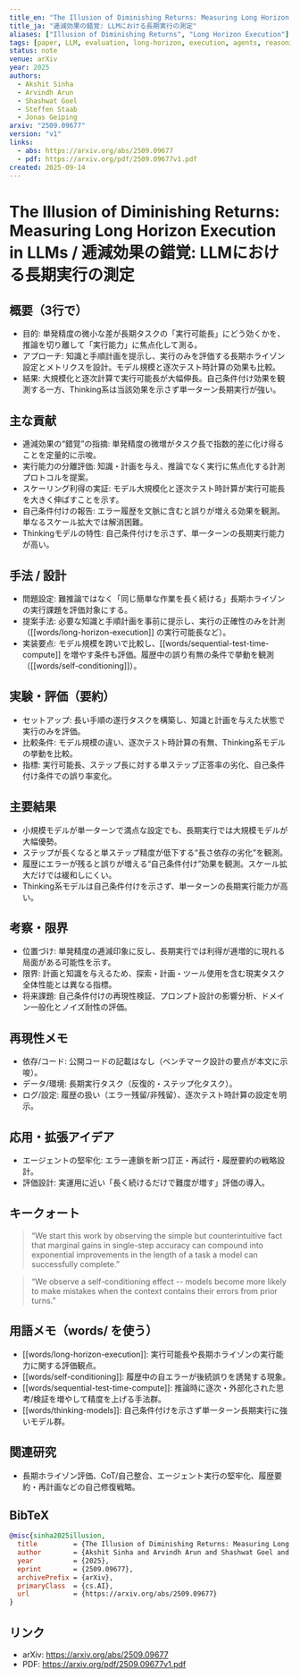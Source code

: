 ```yaml
---
title_en: "The Illusion of Diminishing Returns: Measuring Long Horizon Execution in LLMs"
title_ja: "逓減効果の錯覚: LLMにおける長期実行の測定"
aliases: ["Illusion of Diminishing Returns", "Long Horizon Execution"]
tags: [paper, LLM, evaluation, long-horizon, execution, agents, reasoning]
status: note
venue: arXiv
year: 2025
authors:
  - Akshit Sinha
  - Arvindh Arun
  - Shashwat Goel
  - Steffen Staab
  - Jonas Geiping
arxiv: "2509.09677"
version: "v1"
links:
  - abs: https://arxiv.org/abs/2509.09677
  - pdf: https://arxiv.org/pdf/2509.09677v1.pdf
created: 2025-09-14
---
```


# The Illusion of Diminishing Returns: Measuring Long Horizon Execution in LLMs / 逓減効果の錯覚: LLMにおける長期実行の測定

## 概要（3行で）
- 目的: 単発精度の微小な差が長期タスクの「実行可能長」にどう効くかを、推論を切り離して「実行能力」に焦点化して測る。
- アプローチ: 知識と手順計画を提示し、実行のみを評価する長期ホライゾン設定とメトリクスを設計。モデル規模と逐次テスト時計算の効果も比較。
- 結果: 大規模化と逐次計算で実行可能長が大幅伸長。自己条件付け効果を観測する一方、Thinking系は当該効果を示さず単一ターン長期実行が強い。

## 主な貢献
- 逓減効果の“錯覚”の指摘: 単発精度の微増がタスク長で指数的差に化け得ることを定量的に示唆。
- 実行能力の分離評価: 知識・計画を与え、推論でなく実行に焦点化する計測プロトコルを提案。
- スケーリング利得の実証: モデル大規模化と逐次テスト時計算が実行可能長を大きく伸ばすことを示す。
- 自己条件付けの報告: エラー履歴を文脈に含むと誤りが増える効果を観測。単なるスケール拡大では解消困難。
- Thinkingモデルの特性: 自己条件付けを示さず、単一ターンの長期実行能力が高い。

## 手法 / 設計
- 問題設定: 難推論ではなく「同じ簡単な作業を長く続ける」長期ホライゾンの実行課題を評価対象にする。
- 提案手法: 必要な知識と手順計画を事前に提示し、実行の正確性のみを計測（[[words/long-horizon-execution]] の実行可能長など）。
- 実装要点: モデル規模を跨いで比較し、[[words/sequential-test-time-compute]] を増やす条件も評価。履歴中の誤り有無の条件で挙動を観測（[[words/self-conditioning]]）。

## 実験・評価（要約）
- セットアップ: 長い手順の遂行タスクを構築し、知識と計画を与えた状態で実行のみを評価。
- 比較条件: モデル規模の違い、逐次テスト時計算の有無、Thinking系モデルの挙動を比較。
- 指標: 実行可能長、ステップ長に対する単ステップ正答率の劣化、自己条件付け条件での誤り率変化。

## 主要結果
- 小規模モデルが単一ターンで満点な設定でも、長期実行では大規模モデルが大幅優勢。
- ステップが長くなると単ステップ精度が低下する“長さ依存の劣化”を観測。
- 履歴にエラーが残ると誤りが増える“自己条件付け”効果を観測。スケール拡大だけでは緩和しにくい。
- Thinking系モデルは自己条件付けを示さず、単一ターンの長期実行能力が高い。

## 考察・限界
- 位置づけ: 単発精度の逓減印象に反し、長期実行では利得が逓増的に現れる局面がある可能性を示す。
- 限界: 計画と知識を与えるため、探索・計画・ツール使用を含む現実タスク全体性能とは異なる指標。
- 将来課題: 自己条件付けの再現性検証、プロンプト設計の影響分析、ドメイン一般化とノイズ耐性の評価。

## 再現性メモ
- 依存/コード: 公開コードの記載はなし（ベンチマーク設計の要点が本文に示唆）。
- データ/環境: 長期実行タスク（反復的・ステップ化タスク）。
- ログ/設定: 履歴の扱い（エラー残留/非残留）、逐次テスト時計算の設定を明示。

## 応用・拡張アイデア
- エージェントの堅牢化: エラー連鎖を断つ訂正・再試行・履歴要約の戦略設計。
- 評価設計: 実運用に近い「長く続けるだけで難度が増す」評価の導入。

## キークォート
> “We start this work by observing the simple but counterintuitive fact that marginal gains in single-step accuracy can compound into exponential improvements in the length of a task a model can successfully complete.”

> “We observe a self-conditioning effect -- models become more likely to make mistakes when the context contains their errors from prior turns.”

## 用語メモ（words/ を使う）
- [[words/long-horizon-execution]]: 実行可能長や長期ホライゾンの実行能力に関する評価観点。
- [[words/self-conditioning]]: 履歴中の自エラーが後続誤りを誘発する現象。
- [[words/sequential-test-time-compute]]: 推論時に逐次・外部化された思考/検証を増やして精度を上げる手法群。
- [[words/thinking-models]]: 自己条件付けを示さず単一ターン長期実行に強いモデル群。

## 関連研究
- 長期ホライゾン評価、CoT/自己整合、エージェント実行の堅牢化、履歴要約・再計画などの自己修復戦略。

## BibTeX
```bibtex
@misc{sinha2025illusion,
  title         = {The Illusion of Diminishing Returns: Measuring Long Horizon Execution in LLMs},
  author        = {Akshit Sinha and Arvindh Arun and Shashwat Goel and Steffen Staab and Jonas Geiping},
  year          = {2025},
  eprint        = {2509.09677},
  archivePrefix = {arXiv},
  primaryClass  = {cs.AI},
  url           = {https://arxiv.org/abs/2509.09677}
}
```

## リンク
- arXiv: https://arxiv.org/abs/2509.09677
- PDF: https://arxiv.org/pdf/2509.09677v1.pdf
